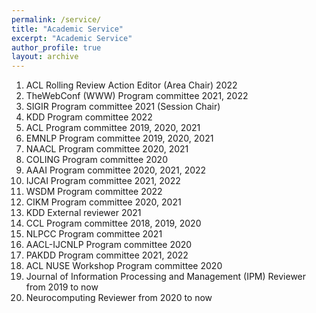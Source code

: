 ```yaml
---
permalink: /service/
title: "Academic Service"
excerpt: "Academic Service"
author_profile: true
layout: archive
---
```


1. ACL Rolling Review Action Editor (Area Chair) 2022
1. TheWebConf (WWW) Program committee 2021, 2022
1. SIGIR Program committee 2021 (Session Chair) 
2. KDD Program committee 2022
3. ACL Program committee 2019, 2020, 2021
4. EMNLP Program committee 2019, 2020, 2021
5. NAACL Program committee 2020, 2021
6. COLING Program committee 2020 
7. AAAI Program committee 2020, 2021, 2022
8. IJCAI Program committee 2021, 2022
9. WSDM Program committee 2022
10. CIKM Program committee 2020, 2021
11. KDD External reviewer 2021
12. CCL Program committee 2018, 2019, 2020 
13. NLPCC Program committee 2021
14. AACL-IJCNLP Program committee 2020 
15. PAKDD Program committee 2021, 2022
16. ACL NUSE Workshop Program committee 2020 
17. Journal of Information Processing and Management (IPM) Reviewer from 2019 to now
18. Neurocomputing Reviewer from 2020 to now
